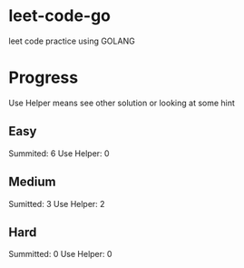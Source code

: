 # leet-code-go
leet code practice using GOLANG

# Progress

Use Helper means see other solution or looking at some hint

## Easy

Summited: 6
Use Helper: 0

## Medium

Sumitted: 3
Use Helper: 2

## Hard

Summitted: 0
Use Helper: 0
